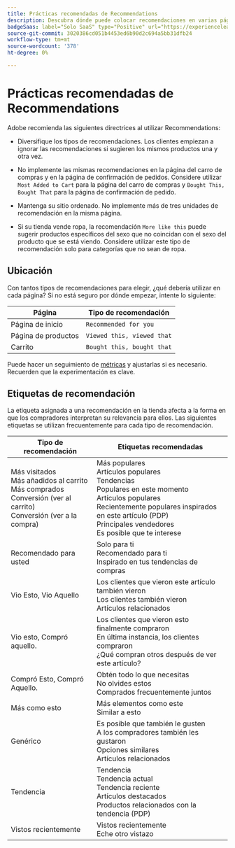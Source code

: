 ```yaml
---
title: Prácticas recomendadas de Recommendations
description: Descubra dónde puede colocar recomendaciones en varias páginas del sitio y sugerencias para etiquetas utilizadas con frecuencia para cada tipo de recomendación.
badgeSaas: label="Solo SaaS" type="Positive" url="https://experienceleague.adobe.com/en/docs/commerce/user-guides/product-solutions" tooltip="Solo se aplica a los proyectos de Adobe Commerce as a Cloud Service y Adobe Commerce Optimizer (infraestructura de SaaS administrada por Adobe)."
source-git-commit: 3020386cd051b4453ed6b90d2c694a5bb31dfb24
workflow-type: tm+mt
source-wordcount: '378'
ht-degree: 0%

---
```


# Prácticas recomendadas de Recommendations

Adobe recomienda las siguientes directrices al utilizar Recommendations:

- Diversifique los tipos de recomendaciones. Los clientes empiezan a ignorar las recomendaciones si sugieren los mismos productos una y otra vez.

- No implemente las mismas recomendaciones en la página del carro de compras y en la página de confirmación de pedidos. Considere utilizar `Most Added to Cart` para la página del carro de compras y `Bought This, Bought That` para la página de confirmación de pedido.

- Mantenga su sitio ordenado. No implemente más de tres unidades de recomendación en la misma página.

- Si su tienda vende ropa, la recomendación `More like this` puede sugerir productos específicos del sexo que no coincidan con el sexo del producto que se está viendo. Considere utilizar este tipo de recomendación solo para categorías que no sean de ropa.

## Ubicación

Con tantos tipos de recomendaciones para elegir, ¿qué debería utilizar en cada página? Si no está seguro por dónde empezar, intente lo siguiente:

| Página | Tipo de recomendación |
|---|---|
| Página de inicio | `Recommended for you` |
| Página de productos | `Viewed this, viewed that` |
| Carrito | `Bought this, bought that` |

Puede hacer un seguimiento de [métricas](../../manage-results/recommendation-performance.md) y ajustarlas si es necesario. Recuerden que la experimentación es clave.

## Etiquetas de recomendación

La etiqueta asignada a una recomendación en la tienda afecta a la forma en que los compradores interpretan su relevancia para ellos. Las siguientes etiquetas se utilizan frecuentemente para cada tipo de recomendación.

| Tipo de recomendación | Etiquetas recomendadas |
|---|---|
| Más visitados<br> Más añadidos al carrito<br>Más comprados<br>Conversión (ver al carrito)<br>Conversión (ver a la compra) | Más populares<br>Artículos populares<br>Tendencias<br>Populares en este momento<br>Artículos populares<br>Recientemente populares inspirados en este artículo (PDP)<br>Principales vendedores<br>Es posible que te interese |
| Recomendado para usted | Solo para ti<br>Recomendado para ti<br>Inspirado en tus tendencias de compras |
| Vio Esto, Vio Aquello | Los clientes que vieron este artículo también vieron <br>Los clientes también vieron<br>Artículos relacionados |
| Vio esto, Compró aquello. | Los clientes que vieron esto finalmente compraron <br>En última instancia, los clientes compraron<br>¿Qué compran otros después de ver este artículo? |
| Compró Esto, Compró Aquello. | Obtén todo lo que necesitas<br>No olvides estos<br>Comprados frecuentemente juntos |
| Más como esto | Más elementos como este<br>Similar a esto |
| Genérico | Es posible que también le gusten <br>A los compradores también les gustaron<br>Opciones similares<br>Artículos relacionados |
| Tendencia | Tendencia<br>Tendencia actual<br>Tendencia reciente<br>Artículos destacados<br>Productos relacionados con la tendencia (PDP) |
| Vistos recientemente | Vistos recientemente<br>Eche otro vistazo |
